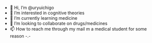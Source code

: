 - 👋 Hi, I’m @uryuichigo
- 👀 I’m interested in cognitive theories
- 🌱 I’m currently learning medicine
- 💞️ I’m looking to collaborate on drugs/medicines
- 📫 How to reach me through my mail
m a medical student for some reason -.-
<!---
uryuichigo/uryuichigo is a ✨ special ✨ repository because its `README.md` (this file) appears on your GitHub profile.
You can click the Preview link to take a look at your changes.
--->
